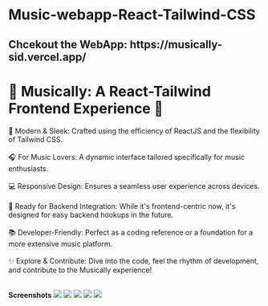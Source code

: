 # Music-webapp-React-Tailwind-CSS
<h2>Chcekout the WebApp: https://musically-sid.vercel.app/</h2>

<h1>🎵 Musically: A React-Tailwind Frontend Experience 🎵</h1>

🚀 Modern & Sleek: Crafted using the efficiency of ReactJS and the flexibility of Tailwind CSS.<br><br>
🎧 For Music Lovers: A dynamic interface tailored specifically for music enthusiasts.<br><br>
💻 Responsive Design: Ensures a seamless user experience across devices.<br><br>
🔌 Ready for Backend Integration: While it's frontend-centric now, it's designed for easy backend hookups in the future.<br><br>
📚 Developer-Friendly: Perfect as a coding reference or a foundation for a more extensive music platform.<br><br>
✨ Explore & Contribute: Dive into the code, feel the rhythm of development, and contribute to the Musically experience!<br><br>

**Screenshots**
<img src="https://github.com/siddharthgauts/Music-webapp-React-Tailwind-CSS/assets/95357196/d4d7cbaa-7b92-4155-b352-bf4dcd128fde">
<img src="https://github.com/siddharthgauts/Music-webapp-React-Tailwind-CSS/assets/95357196/7e1a7260-a124-4e7a-9986-2035477c423f">
<img src="https://github.com/siddharthgauts/Music-webapp-React-Tailwind-CSS/assets/95357196/6448f5d9-7eff-4cd3-ba51-4c3268127033">
<img src="https://github.com/siddharthgauts/Music-webapp-React-Tailwind-CSS/assets/95357196/600a4277-5d9f-49cd-896c-2528b830970c">
<img src="https://github.com/siddharthgauts/Music-webapp-React-Tailwind-CSS/assets/95357196/0dada638-da9d-46ed-a4f8-e7809c8adde1">

